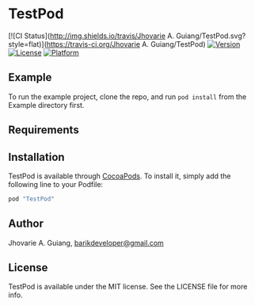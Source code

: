# TestPod

[![CI Status](http://img.shields.io/travis/Jhovarie A. Guiang/TestPod.svg?style=flat)](https://travis-ci.org/Jhovarie A. Guiang/TestPod)
[![Version](https://img.shields.io/cocoapods/v/TestPod.svg?style=flat)](http://cocoapods.org/pods/TestPod)
[![License](https://img.shields.io/cocoapods/l/TestPod.svg?style=flat)](http://cocoapods.org/pods/TestPod)
[![Platform](https://img.shields.io/cocoapods/p/TestPod.svg?style=flat)](http://cocoapods.org/pods/TestPod)

## Example

To run the example project, clone the repo, and run `pod install` from the Example directory first.

## Requirements

## Installation

TestPod is available through [CocoaPods](http://cocoapods.org). To install
it, simply add the following line to your Podfile:

```ruby
pod "TestPod"
```

## Author

Jhovarie A. Guiang, barikdeveloper@gmail.com

## License

TestPod is available under the MIT license. See the LICENSE file for more info.
